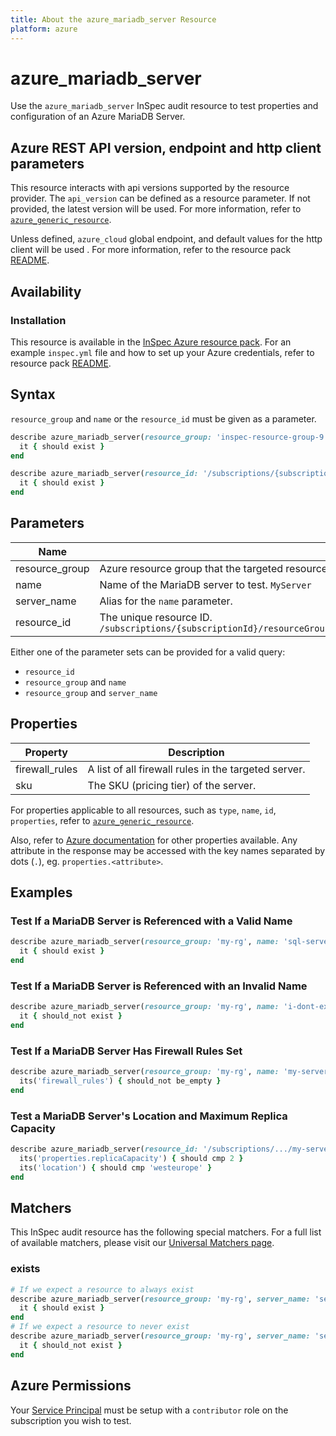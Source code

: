 ```yaml
---
title: About the azure_mariadb_server Resource
platform: azure
---
```


# azure_mariadb_server

Use the `azure_mariadb_server` InSpec audit resource to test properties and configuration of an Azure MariaDB Server.

## Azure REST API version, endpoint and http client parameters

This resource interacts with api versions supported by the resource provider.
The `api_version` can be defined as a resource parameter.
If not provided, the latest version will be used.
For more information, refer to [`azure_generic_resource`](azure_generic_resource.md).

Unless defined, `azure_cloud` global endpoint, and default values for the http client will be used .
For more information, refer to the resource pack [README](../../README.md). 

## Availability

### Installation

This resource is available in the [InSpec Azure resource pack](https://github.com/inspec/inspec-azure). 
For an example `inspec.yml` file and how to set up your Azure credentials, refer to resource pack [README](../../README.md#Service-Principal).

## Syntax

`resource_group` and `name` or the `resource_id` must be given as a parameter.
```ruby
describe azure_mariadb_server(resource_group: 'inspec-resource-group-9', name: 'example_server') do
  it { should exist }
end
```
```ruby
describe azure_mariadb_server(resource_id: '/subscriptions/{subscriptionId}/resourceGroups/{resourceGroup}/providers/Microsoft.DBforMariaDB/servers/{serverName}') do
  it { should exist }
end
```
## Parameters

| Name                           | Description                                                                       |
|--------------------------------|-----------------------------------------------------------------------------------|
| resource_group                 | Azure resource group that the targeted resource resides in. `MyResourceGroup`     |
| name                           | Name of the MariaDB server to test. `MyServer`                                    |
| server_name                    | Alias for the `name` parameter.                                                   |
| resource_id                    | The unique resource ID. `/subscriptions/{subscriptionId}/resourceGroups/{resourceGroup}/providers/Microsoft.DBforMariaDB/servers/{serverName}` |

Either one of the parameter sets can be provided for a valid query:
- `resource_id`
- `resource_group` and `name`
- `resource_group` and `server_name`

## Properties

| Property          | Description |
|-------------------|-------------|
| firewall_rules    | A list of all firewall rules in the targeted server. |
| sku               | The SKU (pricing tier) of the server.                |

For properties applicable to all resources, such as `type`, `name`, `id`, `properties`, refer to [`azure_generic_resource`](azure_generic_resource.md#properties).

Also, refer to [Azure documentation](https://docs.microsoft.com/en-us/rest/api/mariadb/servers/get#server) for other properties available. 
Any attribute in the response may be accessed with the key names separated by dots (`.`), eg. `properties.<attribute>`.

## Examples

### Test If a MariaDB Server is Referenced with a Valid Name
```ruby
describe azure_mariadb_server(resource_group: 'my-rg', name: 'sql-server-1') do
  it { should exist }
end
```
### Test If a MariaDB Server is Referenced with an Invalid Name
```ruby
describe azure_mariadb_server(resource_group: 'my-rg', name: 'i-dont-exist') do
  it { should_not exist }
end
```    
### Test If a MariaDB Server Has Firewall Rules Set
```ruby
describe azure_mariadb_server(resource_group: 'my-rg', name: 'my-server') do
  its('firewall_rules') { should_not be_empty }
end
```        
### Test a MariaDB Server's Location and Maximum Replica Capacity
```ruby
describe azure_mariadb_server(resource_id: '/subscriptions/.../my-server') do
  its('properties.replicaCapacity') { should cmp 2 }
  its('location') { should cmp 'westeurope' }
end
```
## Matchers

This InSpec audit resource has the following special matchers. For a full list of available matchers, please visit our [Universal Matchers page](/inspec/matchers/).

### exists
```ruby
# If we expect a resource to always exist
describe azure_mariadb_server(resource_group: 'my-rg', server_name: 'server-name-1') do
  it { should exist }
end
# If we expect a resource to never exist
describe azure_mariadb_server(resource_group: 'my-rg', server_name: 'server-name-1') do
  it { should_not exist }
end
```
## Azure Permissions

Your [Service Principal](https://docs.microsoft.com/en-us/azure/azure-resource-manager/resource-group-create-service-principal-portal) must be setup with a `contributor` role on the subscription you wish to test.
